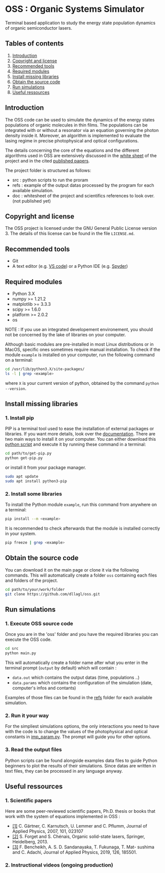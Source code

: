 # OSS : Organic Systems Simulator

Terminal based application to study the energy state population dynamics of organic semiconductor lasers.

## Tables of contents
1. [Introduction](#introduction)
2. [Copyright and license](#copyright-and-license)
3. [Recommended tools](#recommended-tools)
4. [Required modules](#required-modules)
5. [Install missing libraries](#install-missing-libraries)
6. [Obtain the source code](#Obtain-the-source-code)
7. [Run simulations](#run-simulations) 
8. [Useful ressources](#useful-ressources)


## Introduction 
The OSS code can be used to simulate the dynamics of the energy states populations of organic molecules in thin films. The populations can be integrated with or without a resonator via an equation governing the photon density inside it.
Moreover, an algorithm is implemented to evaluate the lasing regime in precise photophysical and optical configurations. 

The details concerning the core of the equations and the different algorithms used in OSS are extensively discussed in the [white sheet](doc/whitesheet.pdf) of the project and in the cited [published papers](#useful-ressources).

The project folder is structured as follows:
- src : python scripts to run the proram
- refs : example of the output datas processed by the program for each available simulation.
- doc : whitesheet of the project and scientifics references to look over. (not published yet)

## Copyright and license
The OSS project is licensed under the GNU General Public License version 3. The details of this license can be found in the file `LICENSE.md`.


## Recommended tools

- Git
- A text editor (e.g. [VS code](https://code.visualstudio.com/)) or a Python IDE (e.g. [Spyder](https://www.spyder-ide.org/))

## Required modules
- Python 3.X
- numpy >= 1.21.2
- matplotlib >= 3.3.3
- scipy >= 1.6.0
- platform >= 2.0.2
- os 

NOTE : If you use an integrated developement environement, you should not be concerned by the lake of libraries on your computer. 

Although basic modules are pre-installed in most Linux distributions or in MacOS, specific ones sometimes require manual installation.
To check if the module `example` is installed on your computer, run the following command on a terminal:
```bash
cd /usr/lib/python3.X/site-packages/
ls -l | grep <example>
```
where `X` is your current version of python, obtained by the command `python --version`.

## Install missing libraries

### 1. Install pip 

PIP is a terminal tool used to ease the installation of external packages or libraries. If you want more details, look over the [documentation](https://docs.python.org/fr/3.6/installing/index.html).
There are two main ways to install it on your computer. You can either download this [python script](https://bootstrap.pypa.io/get-pip.py) and execute it by running these command in a terminal:

```bash
cd path/to/get-pip.py
python get-pip.py
```
or install it from your package manager. 
```bash
sudo apt update 
sudo apt install python3-pip
```

### 2. Install some libraries 
To install the Python module `example`, run this command from anywhere on a terminal:
```bash 
pip install --m <example> 
```

It is recommended to check afterwards that the module is installed correctly in your system.
```bash
pip freeze | grep <example>
```


## Obtain the source code 
You can download it on the main page or clone it via the following commands. This will automatically create a folder `oss` containing each files and folders of the project.
```bash 
cd path/to/your/work/folder
git clone https://github.com/dllagl/oss.git
```

## Run simulations 

### 1. Execute OSS source code

Once you are in the 'oss' folder and you have the required libraries you can execute the OSS code. 
```bash 
cd src
python main.py 
```

This will automatically create a folder name after what you enter in the terminal prompt (`output` by default) which will contain : 
-  `data.out` which contains the output datas (time, populations ..)
- `data.params` which contains the configuration of the simulation (date, computer's infos and contants)

Examples of those files can be found in the [refs](refs) folder for each available simulation.

### 2. Run it your way

For the simpliest simulations options, the only interactions you need to have with the code is to change the values of the photophysical and optical constants in [imp_param.py](src/imp_param.py).
The prompt will guide you for other options.


### 3. Read the output files 

Python scripts can be found alongside examples data files to guide Python beginners to plot the results of their simulations. 
Since datas are written in text files, they can be processed in any language anyway.


## Useful ressources

### 1. Scientific papers

Here are some peer-reviewed scientific papers, Ph.D. thesis or books that work with the system of equations implemented in OSS : 
- [[1]](https://doi.org/10.1063/1.2425003) C. Gärtner, C. Karnutsch, U. Lemmer and C. Pflumm, Journal
of Applied Physics, 2007, 101, 023107
- [[2]](https://link.springer.com/book/10.1007/978-3-642-36705-2) S. Forget and S. Chénais, Organic solid-state lasers, Springer,
Heidelberg, 2013.
- [[3]](https://doi.org/10.1063/1.5121485) F. Bencheikh, A. S. D. Sandanayaka, T. Fukunaga, T. Mat-
sushima and C. Adachi, Journal of Applied Physics, 2019, 126, 185501.


### 2. Instructional videos (ongoing production)

<!-- In order to help new users to get the most out of OSS, a few videos have been recorded.
- Windows :
- UNIX :  -->
